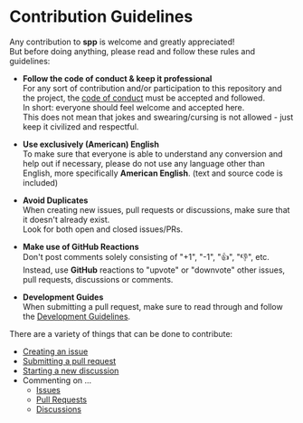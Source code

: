 # Contribution Guidelines #

Any contribution to **spp** is welcome and greatly appreciated!  
But before doing anything, please read and follow these rules and guidelines:

* **Follow the code of conduct & keep it professional**  
  For any sort of contribution and/or participation to this repository and the project, the
  [code of conduct](CODE_OF_CONDUCT.md) must be accepted and followed.  
  In short: everyone should feel welcome and accepted here.  
  This does not mean that jokes and swearing/cursing is not allowed - just keep it civilized and respectful.

* **Use exclusively (American) English**  
  To make sure that everyone is able to understand any conversion and help out if necessary, please do not use any
  language other than English, more specifically **American English**. (text and source code is included)

* **Avoid Duplicates**  
  When creating new issues, pull requests or discussions, make sure that it doesn't already exist.  
  Look for both open and closed issues/PRs.

* **Make use of GitHub Reactions**  
  Don't post comments solely consisting of "+1", "-1", "👍", "👎", etc.  
  Instead, use **GitHub** reactions to "upvote" or "downvote" other issues, pull requests, discussions or comments.

* **Development Guides**  
  When submitting a pull request, make sure to read through and follow the [Development Guidelines](DEVELOPING.md).

There are a variety of things that can be done to contribute:

* [Creating an issue](https://github.com/mfederczuk/spp/issues/new/choose)
* [Submitting a pull request](https://github.com/mfederczuk/spp/compare)
* [Starting a new discussion](https://github.com/mfederczuk/spp/discussions/new)
* Commenting on ...
  * [Issues](https://github.com/mfederczuk/spp/issues)
  * [Pull Requests](https://github.com/mfederczuk/spp/pulls)
  * [Discussions](https://github.com/mfederczuk/spp/discussions)
